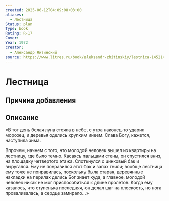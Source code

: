 ```yaml
---
created: 2025-06-12T04:09:08+03:00
aliases:
  - Лестница
Status: plan
Type: book
Rating: R-17
Cover:
Year: 1972
creator:
  - Александр Житинский
source: https://www.litres.ru/book/aleksandr-zhitinskiy/lestnica-145214/
---
```


# Лестница








## Причина добавления




## Описание

«В тот день белая луна стояла в небе, с утра наконец-то ударил морозец, и деревья оделись хрупким инеем. Слава Богу, кажется, наступила зима.

Впрочем, начнем с того, что молодой человек вышел из квартиры на лестницу, где было темно. Касаясь пальцами стены, он спустился вниз, на площадку четвертого этажа. Споткнулся о цинковый бак и выругался. Ему не понравился этот бак и запах гнили; вообще лестница ему тоже не понравилась, поскольку была старая, деревянные накладки на перилах делись Бог знает куда, а главное, молодой человек никак не мог приспособиться к длине пролетов. Когда ему казалось, что ступенька последняя, он делал шаг на плоскость, но нога проваливалась, а сердце замирало...»

